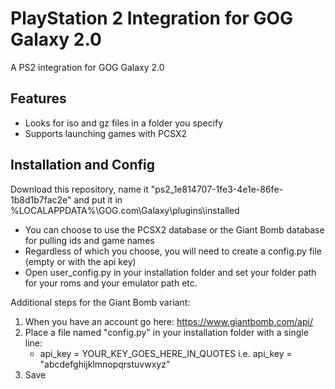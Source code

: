 # PlayStation 2 Integration for GOG Galaxy 2.0
A PS2 integration for GOG Galaxy 2.0

## Features
* Looks for iso and gz files in a folder you specify
* Supports launching games with PCSX2

## Installation and Config

Download this repository, name it "ps2_1e814707-1fe3-4e1e-86fe-1b8d1b7fac2e" and put it in %LOCALAPPDATA%\GOG.com\Galaxy\plugins\installed

* You can choose to use the PCSX2 database or the Giant Bomb database for pulling ids and game names
* Regardless of which you choose, you will need to create a config.py file (empty or with the api key)
* Open user_config.py in your installation folder and set your folder path for your roms and your emulator path etc.

Additional steps for the Giant Bomb variant:

1. When you have an account go here: https://www.giantbomb.com/api/
2. Place a file named "config.py" in your installation folder with a single line:
    * api_key = YOUR_KEY_GOES_HERE_IN_QUOTES i.e. api_key = "abcdefghijklmnopqrstuvwxyz"
3. Save
